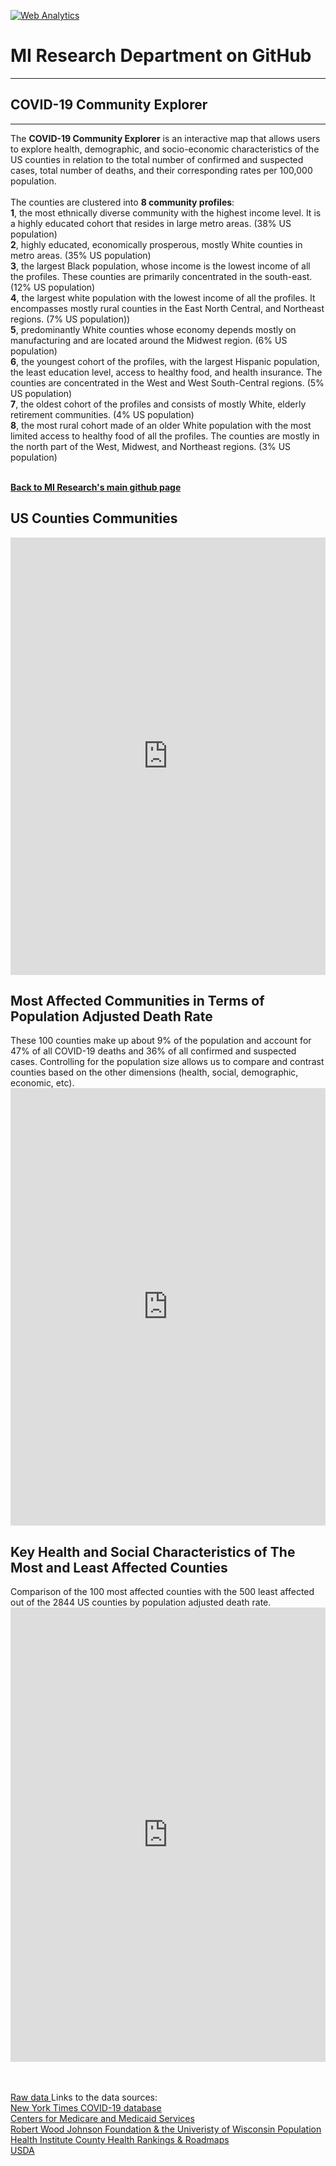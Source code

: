 <br><br>
<head><!-- Global site tag (gtag.js) - Google Analytics -->
<script async src="https://www.googletagmanager.com/gtag/js?id=UA-166686264-2"></script>
<script>
  window.dataLayer = window.dataLayer || [];
  function gtag(){dataLayer.push(arguments);}
  gtag('js', new Date());

  gtag('config', 'UA-166686264-2');
</script>

<!-- Default Statcounter code for
MI-COVID-19-Community-Explorer
https://miresearch.github.io/MI-COVID-19-Community-Explorer/
-->
<script type="text/javascript">
var sc_project=12336862; 
var sc_invisible=1; 
var sc_security="4fed8680"; 
</script>
<script type="text/javascript"
src="https://www.statcounter.com/counter/counter.js"
async></script>
<noscript><div class="statcounter"><a title="Web Analytics"
href="https://statcounter.com/" target="_blank"><img
class="statcounter"
src="https://c.statcounter.com/12336862/0/4fed8680/1/"
alt="Web Analytics"></a></div></noscript>
<!-- End of Statcounter Code -->

<meta name="twitter:title" content="COVID-19 Community Explorer">
<meta name="twitter:description" content="The MI COVID-19 Community Explorer provides a simple way to explore geographic clusters of communities affected by the pandemic and their socioeconomic, demographic, and health-related features.">
<meta name="twitter:image" content="https://milkeninstitute.org/sites/default/files/COVID19%20Community%20Explorer%20Image.jpg">
<meta name="twitter:card" content="summary_large_image">

<meta property="og:title" content="COVID-19 Community Explorer">
<meta property="og:description" content="The MI COVID-19 Community Explorer provides a simple way to explore geographic clusters of communities affected by the pandemic and their socioeconomic, demographic, and health-related features.&nbsp;">
<meta property="og:image" content="https://milkeninstitute.org/sites/default/files/COVID19%20Community%20Explorer%20Image.jpg">
<meta property="og:image:url" content="https://milkeninstitute.org/sites/default/files/COVID19%20Community%20Explorer%20Image.jpg">
<meta property="og:image:secure_url" content="https://milkeninstitute.org/sites/default/files/COVID19%20Community%20Explorer%20Image.jpg">
<meta property="og:url" content="https://miresearch.github.io/MI-COVID-19-Community-Explorer/">

</head>

<H1><b>MI Research Department on GitHub </b></H1><Hr>

<H2><b> COVID-19 Community Explorer</b> </H2> <Hr>
The <b>COVID-19 Community Explorer</b> is an interactive map that allows users to explore health, demographic, and socio-economic characteristics of the US counties in relation to the total number of confirmed and suspected cases, total number of deaths, and their corresponding rates per 100,000 population. <br>
  <br>The counties are clustered into <b>8 community profiles</B>:
 <br><b>1</b>, the most ethnically diverse community with the highest income level. It is a highly educated cohort that resides in large metro areas. (38% US population)
<br><b>2</b>, highly educated, economically prosperous, mostly White counties in metro areas. (35% US population)
<br><b>3</b>, the largest Black population, whose income is the lowest income of all the profiles. These counties are primarily concentrated in the south-east. (12% US population)
<br><b>4</b>, the largest white population with the lowest income of all the profiles. It encompasses mostly rural counties in the East North Central, and Northeast regions. (7% US population))
<br><b>5</b>, predominantly White counties whose economy depends mostly on manufacturing and are located around the Midwest region. (6% US population) 
<br><b>6</b>, the youngest cohort of the profiles, with the largest Hispanic population, the least education level, access to healthy food, and health insurance. The counties are concentrated in the West and West South-Central regions.  (5% US population)
<br><b>7</b>, the oldest cohort of the profiles and consists of mostly White, elderly retirement communities. (4% US population)
<br><b>8</b>, the most rural cohort made of an older White population with the most limited access to healthy food of all the profiles. The counties are mostly in the north part of the West, Midwest, and Northeast regions. (3% US population)<br>

  
<Br>
  
<a href=" https://miresearch.github.io/About/" target="_blank"> <b>Back to MI Research's main github page</b>  </a>


  
<H2>US Counties Communities </H2>
<center><iframe src="https://public.tableau.com/views/COVID-19CommunityProfile/Map?:display_count=y&publish=yes&:origin=viz_share_link" width="100%" height="700" frameborder="0"></iframe></center>


<H2>Most Affected Communities in Terms of Population Adjusted Death Rate </H2>
These 100 counties make up about 9% of the population and account for 47% of all COVID-19 deaths and 36% of all confirmed and suspected cases. Controlling for the population size allows us to compare and contrast counties based on the other dimensions (health, social, demographic, economic, etc).

<center><iframe src="https://public.tableau.com/views/100AffectedCounties/Map?:retry=yes&:display_count=y&:origin=viz_share_link" width="100%" height="700" frameborder="0"></iframe></center>


<H2>Key Health and Social Characteristics of The Most and Least Affected Counties  </H2>
Comparison of the 100 most affected counties with the 500 least affected out of the 2844 US counties by population adjusted death rate.
<center><iframe src="https://public.tableau.com/views/Table_15894891188610/Dashboard2?:display_count=y&publish=yes&:origin=viz_share_link" width="100%" height="727" frameborder="0"></iframe></center>

<br>
<br>
  
<a href="https://github.com/MIresearch/MI-COVID-19-Community-Explorer/blob/master/MI%20COVID-19%20Community%20Explorer_July%205.xlsx" target="_blank"> Raw data </a>
<Bh>
Links to the data sources:<br>
<a href="https://www.nytimes.com/interactive/2020/us/coronavirus-us-cases.html" target="_blank">New York Times COVID-19 database</a><br>
<a href="https://www.cms.gov/Research-Statistics-Data-and-Systems/Statistics-Trends-and-Reports/Chronic-Conditions/CC_Main" target="_blank"> Centers for Medicare and Medicaid Services</a> <Br>
<a href= "https://www.countyhealthrankings.org/explore-health-rankings/rankings-data-documentation" target="_blank"> Robert Wood Johnson Foundation & the Univeristy of Wisconsin Population Health Institute County Health Rankings & Roadmaps</a> <Br>
 <a href="https://www.ers.usda.gov/data-products/county-level-data-sets/" target="_blank"> USDA </a> <Br>
  
  


